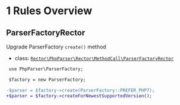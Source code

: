 # 1 Rules Overview

## ParserFactoryRector

Upgrade ParserFactory `create()` method

- class: [`Rector\PhpParser\Rector\MethodCall\ParserFactoryRector`](../src/Rector/MethodCall/ParserFactoryRector.php)

```diff
 use PhpParser\ParserFactory;

 $factory = new ParserFactory;

-$parser = $factory->create(ParserFactory::PREFER_PHP7);
+$parser = $factory->createForNewestSupportedVersion();
```

<br>
